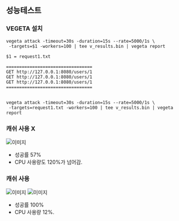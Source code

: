 ## 성능테스트


### VEGETA 설치
``` shell 
vegeta attack -timeout=30s -duration=15s --rate=5000/1s \
 -targets=$1 -workers=100 | tee v_results.bin | vegeta report
 
$1 = request1.txt

================================= 
GET http://127.0.0.1:8080/users/1
GET http://127.0.0.1:8080/users/1
GET http://127.0.0.1:8080/users/1
=================================


vegeta attack -timeout=30s -duration=15s --rate=5000/1s \
 -targets=request1.txt -workers=100 | tee v_results.bin | vegeta report

```

### 캐쉬 사용 X

![이미지](/images/default.png)

- 성공률 57%  
- CPU 사용량도 120%가 넘어감.

### 캐쉬 사용 

![이미지](/images/redis1.png)
![이미지](/images/redis2.png)

- 성공률 100%
- CPU 사용량 12%.
